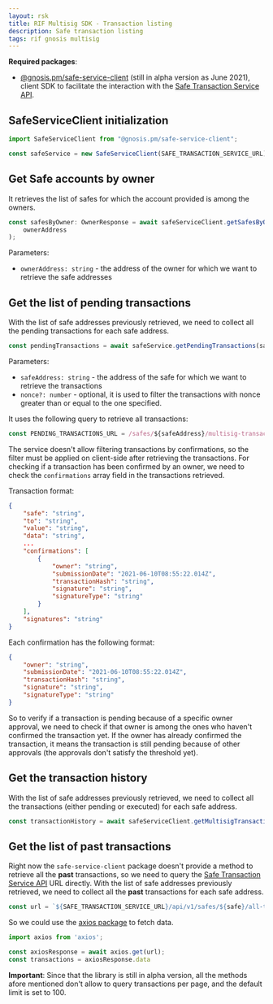 ```yaml
---
layout: rsk
title: RIF Multisig SDK - Transaction listing
description: Safe transaction listing 
tags: rif gnosis multisig
---
```


**Required packages**:

- [@gnosis.pm/safe-service-client](https://www.npmjs.com/package/@gnosis.pm/safe-service-client) (still in alpha version as June 2021), client SDK to facilitate the interaction with the [Safe Transaction Service API](https://github.com/gnosis/safe-transaction-service).

## SafeServiceClient initialization

```ts
import SafeServiceClient from "@gnosis.pm/safe-service-client";

const safeService = new SafeServiceClient(SAFE_TRANSACTION_SERVICE_URL)
```

## Get Safe accounts by owner

It retrieves the list of safes for which the account provided is among the owners.

```ts
const safesByOwner: OwnerResponse = await safeServiceClient.getSafesByOwner(
    ownerAddress
);
```

Parameters:
- `ownerAddress: string` - the address of the owner for which we want to retrieve the safe addresses

## Get the list of pending transactions

With the list of safe addresses previously retrieved, we need to collect all the pending transactions for each safe address.

```ts
const pendingTransactions = await safeService.getPendingTransactions(safeAddress);
```

Parameters:
- `safeAddress: string` - the address of the safe for which we want to retrieve the transactions
- `nonce?: number` - optional, it is used to filter the transactions with nonce greater than or equal to the one specified.

It uses the following query to retrieve all transactions:

```ts
const PENDING_TRANSACTIONS_URL = /safes/${safeAddress}/multisig-transactions/?executed=false&nonce__gte=${nonce}`
```

The service doesn't allow filtering transactions by confirmations, so the filter must be applied on client-side after retrieving the transactions.
For checking if a transaction has been confirmed by an owner, we need to check the `confirmations` array field in the transactions retrieved.

Transaction format:

```json
{
    "safe": "string",
    "to": "string",
    "value": "string",
    "data": "string",
    ...
    "confirmations": [
        {
            "owner": "string",
            "submissionDate": "2021-06-10T08:55:22.014Z",
            "transactionHash": "string",
            "signature": "string",
            "signatureType": "string"
        }
    ],
    "signatures": "string"
}
```

Each confirmation has the following format:

```json
{
    "owner": "string",
    "submissionDate": "2021-06-10T08:55:22.014Z",
    "transactionHash": "string",
    "signature": "string",
    "signatureType": "string"
}
```
So to verify if a transaction is pending because of a specific owner approval, we need to check if that owner is among the ones who haven't confirmed the transaction yet. If the owner has already confirmed the transaction, it means the transaction is still pending because of other approvals (the approvals don't satisfy the threshold yet).

## Get the transaction history

With the list of safe addresses previously retrieved, we need to collect all the transactions (either pending or executed) for each safe address.

```ts
const transactionHistory = await safeServiceClient.getMultisigTransactions(safeAddress)
```

## Get the list of past transactions

Right now the `safe-service-client` package doesn't provide a method to retrieve all the **past** transactions, so we need to query the [Safe Transaction Service API](https://github.com/gnosis/safe-transaction-service) URL directly. 
With the list of safe addresses previously retrieved, we need to collect all the **past** transactions for each safe address.

```ts
const url = `${SAFE_TRANSACTION_SERVICE_URL}/api/v1/safes/${safe}/all-transactions/?queued=false&executed=true`;
```

So we could use the [axios package](https://github.com/axios/axios#axios) to fetch data.

```ts
import axios from 'axios';

const axiosResponse = await axios.get(url);
const transactions = axiosResponse.data
```

**Important**: Since that the library is still in alpha version, all the methods afore mentioned don't allow to query transactions per page, and the default limit is set to 100.